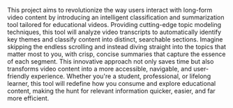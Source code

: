 This project aims to revolutionize the way users interact with long-form video content by introducing an intelligent classification and summarization tool tailored for educational videos. Providing cutting-edge topic modeling techniques, this tool will analyze video transcripts to automatically identify key themes and classify content into distinct, searchable sections. Imagine skipping the endless scrolling and instead diving straight into the topics that matter most to you, with crisp, concise summaries that capture the essence of each segment. This innovative approach not only saves time but also transforms video content into a more accessible, navigable, and user-friendly experience. Whether you're a student, professional, or lifelong learner, this tool will redefine how you consume and explore educational content, making the hunt for relevant information quicker, easier, and far more efficient.
